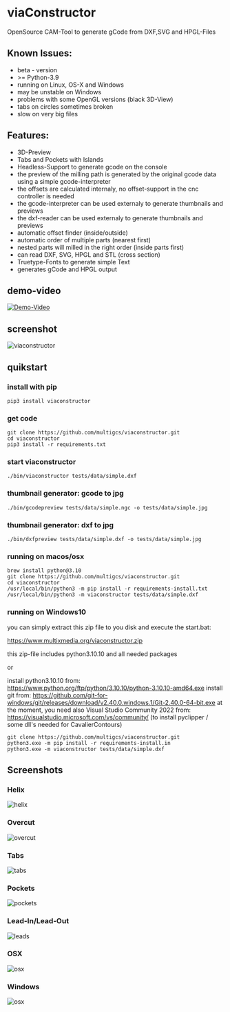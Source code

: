 # viaConstructor

OpenSource CAM-Tool to generate gCode from DXF,SVG and HPGL-Files

## Known Issues:
* beta - version
* &gt;= Python-3.9
* running on Linux, OS-X and Windows
* may be unstable on Windows
* problems with some OpenGL versions (black 3D-View)
* tabs on circles sometimes broken
* slow on very big files

## Features:
 * 3D-Preview
 * Tabs and Pockets with Islands
 * Headless-Support to generate gcode on the console
 * the preview of the milling path is generated by the original gcode data using a simple gcode-interpreter
 * the offsets are calculated internaly, no offset-support in the cnc controller is needed
 * the gcode-interpreter can be used externaly to generate thumbnails and previews
 * the dxf-reader can be used externaly to generate thumbnails and previews
 * automatic offset finder (inside/outside)
 * automatic order of multiple parts (nearest first)
 * nested parts will milled in the right order (inside parts first)
 * can read DXF, SVG, HPGL and STL (cross section)
 * Truetype-Fonts to generate simple Text
 * generates gCode and HPGL output

## demo-video
[![Demo-Video](http://img.youtube.com/vi/4OBiqeqKDsk/0.jpg)](https://www.youtube.com/watch?v=4OBiqeqKDsk "Demo-Video")

## screenshot
![viaconstructor](https://raw.githubusercontent.com/multigcs/viaconstructor/main/docs/viaconstructor.png)

## quikstart

### install with pip
```
pip3 install viaconstructor
```

### get code
```
git clone https://github.com/multigcs/viaconstructor.git
cd viaconstructor
pip3 install -r requirements.txt
```

### start viaconstructor
```
./bin/viaconstructor tests/data/simple.dxf
```

### thumbnail generator: gcode to jpg
```
./bin/gcodepreview tests/data/simple.ngc -o tests/data/simple.jpg
```

### thumbnail generator: dxf to jpg
```
./bin/dxfpreview tests/data/simple.dxf -o tests/data/simple.jpg
```

### running on macos/osx
```
brew install python@3.10
git clone https://github.com/multigcs/viaconstructor.git
cd viaconstructor
/usr/local/bin/python3 -m pip install -r requirements-install.txt
/usr/local/bin/python3 -m viaconstructor tests/data/simple.dxf
```

### running on Windows10
you can simply extract this zip file to you disk and execute the start.bat:

 https://www.multixmedia.org/viaconstructor.zip

this zip-file includes python3.10.10 and all needed packages

or 

install python3.10.10 from: https://www.python.org/ftp/python/3.10.10/python-3.10.10-amd64.exe
install git from: https://github.com/git-for-windows/git/releases/download/v2.40.0.windows.1/Git-2.40.0-64-bit.exe
at the moment, you need also Visual Studio Community 2022 from: https://visualstudio.microsoft.com/vs/community/ (to install pyclipper / some dll's needed for CavalierContours)
```
git clone https://github.com/multigcs/viaconstructor.git
python3.exe -m pip install -r requirements-install.in
python3.exe -m viaconstructor tests/data/simple.dxf
```

## Screenshots

### Helix
![helix](https://raw.githubusercontent.com/multigcs/viaconstructor/main/docs/helix-true.png)

### Overcut
![overcut](https://raw.githubusercontent.com/multigcs/viaconstructor/main/docs/overcut-true.png)

### Tabs
![tabs](https://raw.githubusercontent.com/multigcs/viaconstructor/main/docs/tabs-true.png)

### Pockets
![pockets](https://raw.githubusercontent.com/multigcs/viaconstructor/main/docs/pockets-true.png)

### Lead-In/Lead-Out
![leads](https://raw.githubusercontent.com/multigcs/viaconstructor/main/docs/leads.png)

### OSX
![osx](https://raw.githubusercontent.com/multigcs/viaconstructor/main/docs/osx.png)

### Windows
![osx](https://raw.githubusercontent.com/multigcs/viaconstructor/main/docs/windows.png)

